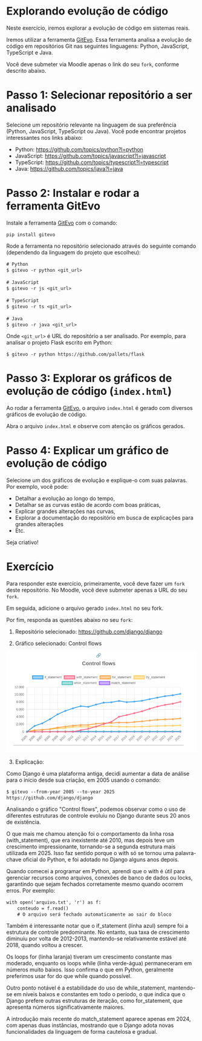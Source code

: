 # Explorando evolução de código

Neste exercício, iremos explorar a evolução de código em sistemas reais.

Iremos utilizar a ferramenta [GitEvo](https://github.com/andrehora/gitevo).
Essa ferramenta analisa a evolução de código em repositórios Git nas seguintes linguagens: Python, JavaScript, TypeScript e Java.

Você deve submeter via Moodle apenas o link do seu `fork`, conforme descrito abaixo.

# Passo 1: Selecionar repositório a ser analisado

Selecione um repositório relevante na linguagem de sua preferência (Python, JavaScript, TypeScript ou Java).
Você pode encontrar projetos interessantes nos links abaixo:

- Python: https://github.com/topics/python?l=python
- JavaScript: https://github.com/topics/javascript?l=javascript
- TypeScript: https://github.com/topics/typescript?l=typescript
- Java: https://github.com/topics/java?l=java

# Passo 2: Instalar e rodar a ferramenta GitEvo

Instale a ferramenta [GitEvo](https://github.com/andrehora/gitevo) com o comando:

```
pip install gitevo
```

Rode a ferramenta no repositório selecionado através do seguinte comando (dependendo da linguagem do projeto que escolheu):

```shell
# Python
$ gitevo -r python <git_url>

# JavaScript
$ gitevo -r js <git_url>

# TypeScript
$ gitevo -r ts <git_url>

# Java
$ gitevo -r java <git_url>
```

Onde `<git_url>` é URL do repositório a ser analisado.
Por exemplo, para analisar o projeto Flask escrito em Python:

```
$ gitevo -r python https://github.com/pallets/flask
```

# Passo 3: Explorar os gráficos de evolução de código (`index.html`)

Ao rodar a ferramenta [GitEvo](https://github.com/andrehora/gitevo), o arquivo `index.html` é gerado com diversos gráficos de evolução de código.

Abra o arquivo `index.html` e observe com atenção os gráficos gerados.

# Passo 4: Explicar um gráfico de evolução de código

Selecione um dos gráficos de evolução e explique-o com suas palavras.
Por exemplo, você pode:

- Detalhar a evolução ao longo do tempo, 
- Detalhar se as curvas estão de acordo com boas práticas,
- Explicar grandes alterações nas curvas,
- Explorar a documentação do repositório em busca de explicações para grandes alterações
- Etc.

Seja criativo!

# Exercício

Para responder este exercício, primeiramente, você deve fazer um `fork` deste repositório.
No Moodle, você deve submeter apenas a URL do seu `fork`.

Em seguida, adicione o arquivo gerado `index.html` no seu fork.

Por fim, responda as questões abaixo no seu `fork`: 

1. Repositório selecionado: https://github.com/django/django

2. Gráfico selecionado: Control flows

![alt text](control-flows.png)
  
3. Explicação:

Como Django é uma plataforma antiga, decidi aumentar a data de análise para o início desde sua criação, em 2005 usando o comando:

```
$ gitevo --from-year 2005 --to-year 2025 https://github.com/django/django
```

Analisando o gráfico "Control flows", podemos observar como o uso de diferentes estruturas de controle evoluiu no Django durante seus 20 anos de existência.

O que mais me chamou atenção foi o comportamento da linha rosa (with_statement), que era inexistente até 2010, mas depois teve um crescimento impressionante, tornando-se a segunda estrutura mais utilizada em 2025. Isso faz sentido porque o with só se tornou uma palavra-chave oficial do Python, e foi adotado no Django alguns anos depois.

Quando comecei a programar em Python, aprendi que o with é útil para gerenciar recursos como arquivos, conexões de banco de dados ou locks, garantindo que sejam fechados corretamente mesmo quando ocorrem erros. Por exemplo:

```shell
with open('arquivo.txt', 'r') as f:
    conteudo = f.read()
    # O arquivo será fechado automaticamente ao sair do bloco
```

Também é interessante notar que o if_statement (linha azul) sempre foi a estrutura de controle predominante. No entanto, sua taxa de crescimento diminuiu por volta de 2012-2013, mantendo-se relativamente estável até 2018, quando voltou a crescer.

Os loops for (linha laranja) tiveram um crescimento constante mas moderado, enquanto os loops while (linha verde-água) permaneceram em números muito baixos. Isso confirma o que em Python, geralmente preferimos usar for do que while quando possível.

Outro ponto notável é a estabilidade do uso de while_statement, mantendo-se em níveis baixos e constantes em todo o período, o que indica que o Django prefere outras estruturas de iteração, como for_statement, que apresenta números significativamente maiores.

A introdução mais recente do match_statement aparece apenas em 2024, com apenas duas instâncias, mostrando que o Django adota novas funcionalidades da linguagem de forma cautelosa e gradual.